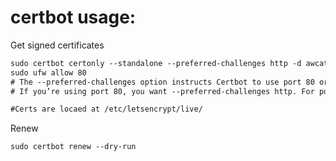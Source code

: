 # certbot usage:
Get signed certificates
```diff
sudo certbot certonly --standalone --preferred-challenges http -d awcator.in
sudo ufw allow 80
# The --preferred-challenges option instructs Certbot to use port 80 or port 443.
# If you’re using port 80, you want --preferred-challenges http. For port 443 it would be --preferred-challenges tls-sni

#Certs are locaed at /etc/letsencrypt/live/
```
Renew
```
sudo certbot renew --dry-run
```
